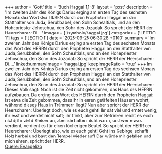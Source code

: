 +++
author = 'Gott'
title = 'Buch Haggai 1,1-8'
layout = 'post'
description = 'Im zweiten Jahr des Königs Darius erging am ersten Tag des sechsten Monats das Wort des HERRN durch den Propheten Haggai an den Statthalter von Juda, Serubbabel, den Sohn Schealtials, und an den Hohepriester Jehoschua, den Sohn des Jozadak: So spricht der HERR der Heerscharen: Di....'
images = ['/symbols/haggai.jpg']
categories = ['LECTIO 1']
tags = ['LECTIO 1']
date = '2025-09-25 06:30:28 +0100'
summary = 'Im zweiten Jahr des Königs Darius erging am ersten Tag des sechsten Monats das Wort des HERRN durch den Propheten Haggai an den Statthalter von Juda, Serubbabel, den Sohn Schealtials, und an den Hohepriester Jehoschua, den Sohn des Jozadak: So spricht der HERR der Heerscharen: Di....'
linkedsummaryImage = 'haggai.jpg'
keepImageRatio = 'true'
+++
Im zweiten Jahr des Königs Darius erging am ersten Tag des sechsten Monats das Wort des HERRN durch den Propheten Haggai an den Statthalter von Juda, Serubbabel, den Sohn Schealtials, und an den Hohepriester Jehoschua, den Sohn des Jozadak:
So spricht der HERR der Heerscharen: Dieses Volk sagt: Noch ist die Zeit nicht gekommen, das Haus des HERRN aufzubauen.<!--more-->
Da erging das Wort des HERRN durch den Propheten Haggai:
Ist etwa die Zeit gekommen, dass ihr in euren getäfelten Häusern wohnt, während dieses Haus in Trümmern liegt?
Nun aber spricht der HERR der Heerscharen: Überlegt doch, wie es euch geht!
Ihr sät viel und erntet wenig; ihr esst und werdet nicht satt; ihr trinkt, aber zum Betrinken reicht es euch nicht; ihr zieht Kleider an, aber sie halten nicht warm, und wer etwas verdient, verdient es für einen löcherigen Beutel.
So spricht der HERR der Heerscharen: Überlegt also, wie es euch geht!
Geht ins Gebirge, schafft Holz herbei und baut den Tempel wieder auf! Das würde mir gefallen und mich ehren, spricht der HERR.<br> [Quelle: Evangelizo](https://evangeliumtagfuertag.org/DE/gospel)